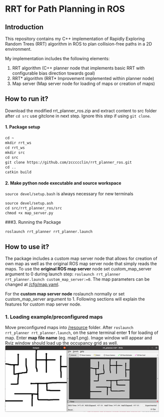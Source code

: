# RRT for Path Planning in ROS

## Introduction
This repository contains my C++ implementation of Rapidly Exploring Random Trees (RRT) algorithm in ROS to plan collision-free paths in a 2D environment.

My implementation includes the following elements:
1. RRT algorithm (C++ planner node that implements basic RRT with configurable bias direction towards goal)
2. RRT* algorithm (RRT* Improvement implemented within planner node)
3. Map server (Map server node for loading of maps or creation of maps)

## How to run it?
Download the modified rrt_planner_ros.zip and extract content to src folder after `cd src` use gitclone in next step. Ignore this step if using `git clone`.
#### 1. Package setup
```
cd ~
mkdir rrt_ws
cd rrt_ws
mkdir src
cd src
git clone https://github.com/zccccclin/rrt_planner_ros.git  
cd ..
catkin build
```
#### 2. Make python node executable and source workspace
`source devel/setup.bash` is always necessary for new terminals
```
source devel/setup.ash
cd src/rrt_planner_ros/src
chmod +x map_server.py
```
###3. Running the Package
```
roslaunch rrt_planner rrt_planner.launch
```
## How to use it?
The package includes a custom map server node that allows for creation of own map as well as the original ROS map server node that simply reads the maps.
To use the **original ROS map server** node set custom_map_server argument to 0 during launch step: `roslaunch rrt_planner rrt_planner.launch custom_map_server:=0`. The map parameters can be changed at [/cfg/map.yaml](https://github.com/zccccclin/rrt_planner_ros/blob/473e0e9d37aec447e17b8709e759ba014eef21f4/cfg/map.yaml).

For the **custom map server node** roslaunch normally or set custom_map_server argument to 1. Following sections will explain the features for custom map server node.
### 1. Loading example/preconfigured maps
Move preconfigured maps into [/resource](https://github.com/zccccclin/rrt_planner_ros/tree/main/resources) folder.
After `roslaunch rrt_planner rrt_planner.launch`, on the same terminal enter **1** for loading of map.
Enter **map file name** (eg. map1.png). Image window will appear and Rviz window should load up the occupancy grid as well.
![Loaded images](https://github.com/zccccclin/rrt_planner_ros/blob/eca1040a989f796766302cef5ad7ce52150e04a6/README_img/load.png)

